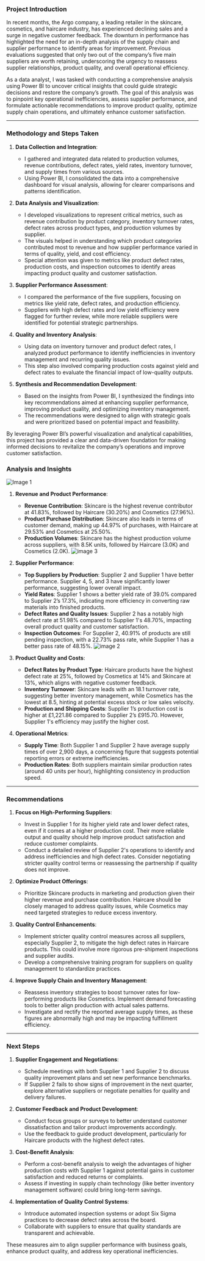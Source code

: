 ### Project Introduction

In recent months, the Argo company, a leading retailer in the skincare, cosmetics, and haircare industry, has experienced declining sales and a surge in negative customer feedback. The downturn in performance has highlighted the need for an in-depth analysis of the supply chain and supplier performance to identify areas for improvement. Previous evaluations suggested that only two out of the company’s five main suppliers are worth retaining, underscoring the urgency to reassess supplier relationships, product quality, and overall operational efficiency.

As a data analyst, I was tasked with conducting a comprehensive analysis using Power BI to uncover critical insights that could guide strategic decisions and restore the company’s growth. The goal of this analysis was to pinpoint key operational inefficiencies, assess supplier performance, and formulate actionable recommendations to improve product quality, optimize supply chain operations, and ultimately enhance customer satisfaction.

---

### Methodology and Steps Taken

1. **Data Collection and Integration**:
   - I gathered and integrated data related to production volumes, revenue contributions, defect rates, yield rates, inventory turnover, and supply times from various sources.
   - Using Power BI, I consolidated the data into a comprehensive dashboard for visual analysis, allowing for clearer comparisons and patterns identification.

2. **Data Analysis and Visualization**:
   - I developed visualizations to represent critical metrics, such as revenue contribution by product category, inventory turnover rates, defect rates across product types, and production volumes by supplier.
   - The visuals helped in understanding which product categories contributed most to revenue and how supplier performance varied in terms of quality, yield, and cost efficiency.
   - Special attention was given to metrics like product defect rates, production costs, and inspection outcomes to identify areas impacting product quality and customer satisfaction.

3. **Supplier Performance Assessment**:
   - I compared the performance of the five suppliers, focusing on metrics like yield rate, defect rates, and production efficiency.
   - Suppliers with high defect rates and low yield efficiency were flagged for further review, while more reliable suppliers were identified for potential strategic partnerships.

4. **Quality and Inventory Analysis**:
   - Using data on inventory turnover and product defect rates, I analyzed product performance to identify inefficiencies in inventory management and recurring quality issues.
   - This step also involved comparing production costs against yield and defect rates to evaluate the financial impact of low-quality outputs.

5. **Synthesis and Recommendation Development**:
   - Based on the insights from Power BI, I synthesized the findings into key recommendations aimed at enhancing supplier performance, improving product quality, and optimizing inventory management.
   - The recommendations were designed to align with strategic goals and were prioritized based on potential impact and feasibility.

By leveraging Power BI’s powerful visualization and analytical capabilities, this project has provided a clear and data-driven foundation for making informed decisions to revitalize the company’s operations and improve customer satisfaction.

### Analysis and Insights
![Image 1](https://github.com/user-attachments/assets/7ce0c2d8-ed56-4bd1-bb93-53719fa5d8f1)

1. **Revenue and Product Performance**:
   - **Revenue Contribution**: Skincare is the highest revenue contributor at 41.83%, followed by Haircare (30.20%) and Cosmetics (27.96%).
   - **Product Purchase Distribution**: Skincare also leads in terms of customer demand, making up 44.97% of purchases, with Haircare at 29.53% and Cosmetics at 25.50%.
   - **Production Volumes**: Skincare has the highest production volume across suppliers, with 8.5K units, followed by Haircare (3.0K) and Cosmetics (2.0K).
![image 3](https://github.com/user-attachments/assets/42379e07-a39b-4757-b207-c131d4c6e1a7)

2. **Supplier Performance**:
   - **Top Suppliers by Production**: Supplier 2 and Supplier 1 have better performance. Supplier 4, 5, and 3 have significantly lower performance, suggesting lower overall impact.
   - **Yield Rates**: Supplier 1 shows a better yield rate of 39.0% compared to Supplier 2’s 17.3%, indicating more efficiency in converting raw materials into finished products.
   - **Defect Rates and Quality Issues**: Supplier 2 has a notably high defect rate at 51.98% compared to Supplier 1's 48.70%, impacting overall product quality and customer satisfaction.
   - **Inspection Outcomes**: For Supplier 2, 40.91% of products are still pending inspection, with a 22.73% pass rate, while Supplier 1 has a better pass rate of 48.15%.
![image 2](https://github.com/user-attachments/assets/36441358-d340-4d1e-9e25-c4e80b892ca9)

3. **Product Quality and Costs**:
   - **Defect Rates by Product Type**: Haircare products have the highest defect rate at 25%, followed by Cosmetics at 14% and Skincare at 13%, which aligns with negative customer feedback.
   - **Inventory Turnover**: Skincare leads with an 18.1 turnover rate, suggesting better inventory management, while Cosmetics has the lowest at 8.5, hinting at potential excess stock or low sales velocity.
   - **Production and Shipping Costs**: Supplier 1’s production cost is higher at £1,221.86 compared to Supplier 2’s £915.70. However, Supplier 1's efficiency may justify the higher cost.

4. **Operational Metrics**:
   - **Supply Time**: Both Supplier 1 and Supplier 2 have average supply times of over 2,900 days, a concerning figure that suggests potential reporting errors or extreme inefficiencies.
   - **Production Rates**: Both suppliers maintain similar production rates (around 40 units per hour), highlighting consistency in production speed.

---

### Recommendations

1. **Focus on High-Performing Suppliers**:
   - Invest in Supplier 1 for its higher yield rate and lower defect rates, even if it comes at a higher production cost. Their more reliable output and quality should help improve product satisfaction and reduce customer complaints.
   - Conduct a detailed review of Supplier 2's operations to identify and address inefficiencies and high defect rates. Consider negotiating stricter quality control terms or reassessing the partnership if quality does not improve.

2. **Optimize Product Offerings**:
   - Prioritize Skincare products in marketing and production given their higher revenue and purchase contribution. Haircare should be closely managed to address quality issues, while Cosmetics may need targeted strategies to reduce excess inventory.

3. **Quality Control Enhancements**:
   - Implement stricter quality control measures across all suppliers, especially Supplier 2, to mitigate the high defect rates in Haircare products. This could involve more rigorous pre-shipment inspections and supplier audits.
   - Develop a comprehensive training program for suppliers on quality management to standardize practices.

4. **Improve Supply Chain and Inventory Management**:
   - Reassess inventory strategies to boost turnover rates for low-performing products like Cosmetics. Implement demand forecasting tools to better align production with actual sales patterns.
   - Investigate and rectify the reported average supply times, as these figures are abnormally high and may be impacting fulfillment efficiency.

---

### Next Steps

1. **Supplier Engagement and Negotiations**:
   - Schedule meetings with both Supplier 1 and Supplier 2 to discuss quality improvement plans and set new performance benchmarks.
   - If Supplier 2 fails to show signs of improvement in the next quarter, explore alternative suppliers or negotiate penalties for quality and delivery failures.

2. **Customer Feedback and Product Development**:
   - Conduct focus groups or surveys to better understand customer dissatisfaction and tailor product improvements accordingly.
   - Use the feedback to guide product development, particularly for Haircare products with the highest defect rates.

3. **Cost-Benefit Analysis**:
   - Perform a cost-benefit analysis to weigh the advantages of higher production costs with Supplier 1 against potential gains in customer satisfaction and reduced returns or complaints.
   - Assess if investing in supply chain technology (like better inventory management software) could bring long-term savings.

4. **Implementation of Quality Control Systems**:
   - Introduce automated inspection systems or adopt Six Sigma practices to decrease defect rates across the board.
   - Collaborate with suppliers to ensure that quality standards are transparent and achievable.

These measures aim to align supplier performance with business goals, enhance product quality, and address key operational inefficiencies.
